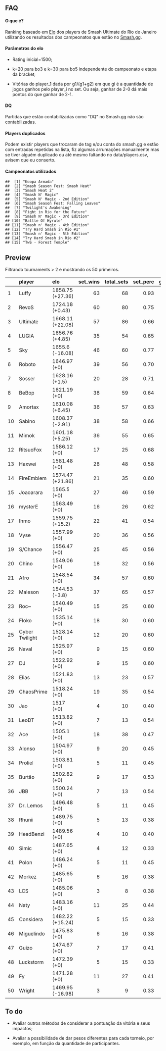 FAQ
---

#### O que é?

Ranking baseado em
[Elo](https://en.wikipedia.org/wiki/Elo_rating_system) dos players de
Smash Ultimate do Rio de Janeiro utilizando os resultados dos
campeonatos que estão no [Smash.gg](https://smash.gg/).

#### Parâmetros do elo

-   Rating inicial=1500;

-   k=20 para bo3 e k=30 para bo5 independente do campeonato e etapa da
    bracket;

-   Vitórias do player\_1 dada por g1/(g1+g2) em que gi é a quantidade
    de jogos ganhos pelo player\_i no set. Ou seja, ganhar de 2-0 dá
    mais pontos do que ganhar de 2-1.

#### DQ

Partidas que estão contabilizadas como "DQ" no Smash.gg não são
contabilizadas.

#### Players duplicados

Podem existir players que trocaram de tag e/ou conta do smash.gg e estão
com entradas repetidas na lista, fiz algumas arrumações manualmente mas
se tiver alguém duplicado ou até mesmo faltando no data/players.csv,
avisem que eu conserto.

#### Campeonatos utilizados

    ##  [1] "Koopa Armada"                     
    ##  [2] "Smash Season Fest: Smash Heat"    
    ##  [3] "Smash Heat 2"                     
    ##  [4] "Smash N' Magic"                   
    ##  [5] "Smash N' Magic - 2nd Edition"     
    ##  [6] "Smash Season Fest: Falling Leaves"
    ##  [7] "Twilight's Awakening"             
    ##  [8] "Fight in Rio for the Future"      
    ##  [9] "Smash N' Magic - 3rd Edition"     
    ## [10] "Battle Of Hyrule"                 
    ## [11] "Smash n' Magic - 4th Edition"     
    ## [12] "Try Hard Smash in Rio #1"         
    ## [13] "Smash n' Magic - 5th Edition"     
    ## [14] "Try Hard Smash in Rio #2"         
    ## [15] "TwS - Forest Temple"

Preview
-------

Filtrando tournaments &gt; 2 e mostrando os 50 primeiros.

<table style="width:100%;">
<colgroup>
<col width="3%" />
<col width="13%" />
<col width="15%" />
<col width="8%" />
<col width="10%" />
<col width="8%" />
<col width="9%" />
<col width="11%" />
<col width="9%" />
<col width="11%" />
</colgroup>
<thead>
<tr class="header">
<th align="left"></th>
<th align="left">player</th>
<th align="left">elo</th>
<th align="right">set_wins</th>
<th align="right">total_sets</th>
<th align="right">set_perc</th>
<th align="right">game_wins</th>
<th align="right">total_games</th>
<th align="right">game_perc</th>
<th align="right">tournaments</th>
</tr>
</thead>
<tbody>
<tr class="odd">
<td align="left">1</td>
<td align="left">Luffy</td>
<td align="left">1858.75 (+27.36)</td>
<td align="right">63</td>
<td align="right">68</td>
<td align="right">0.93</td>
<td align="right">163</td>
<td align="right">197</td>
<td align="right">0.83</td>
<td align="right">11</td>
</tr>
<tr class="even">
<td align="left">2</td>
<td align="left">RevoS</td>
<td align="left">1724.18 (+0.43)</td>
<td align="right">60</td>
<td align="right">80</td>
<td align="right">0.75</td>
<td align="right">160</td>
<td align="right">238</td>
<td align="right">0.67</td>
<td align="right">12</td>
</tr>
<tr class="odd">
<td align="left">3</td>
<td align="left">Ultimate</td>
<td align="left">1668.11 (+22.08)</td>
<td align="right">57</td>
<td align="right">86</td>
<td align="right">0.66</td>
<td align="right">148</td>
<td align="right">250</td>
<td align="right">0.59</td>
<td align="right">15</td>
</tr>
<tr class="even">
<td align="left">4</td>
<td align="left">LUGIA</td>
<td align="left">1656.76 (+4.85)</td>
<td align="right">35</td>
<td align="right">54</td>
<td align="right">0.65</td>
<td align="right">93</td>
<td align="right">152</td>
<td align="right">0.61</td>
<td align="right">10</td>
</tr>
<tr class="odd">
<td align="left">5</td>
<td align="left">Sky</td>
<td align="left">1655.6 (-16.08)</td>
<td align="right">46</td>
<td align="right">60</td>
<td align="right">0.77</td>
<td align="right">116</td>
<td align="right">172</td>
<td align="right">0.67</td>
<td align="right">10</td>
</tr>
<tr class="even">
<td align="left">6</td>
<td align="left">Roboto</td>
<td align="left">1646.97 (+0)</td>
<td align="right">39</td>
<td align="right">56</td>
<td align="right">0.70</td>
<td align="right">102</td>
<td align="right">155</td>
<td align="right">0.66</td>
<td align="right">9</td>
</tr>
<tr class="odd">
<td align="left">7</td>
<td align="left">Sosser</td>
<td align="left">1628.16 (+1.5)</td>
<td align="right">20</td>
<td align="right">28</td>
<td align="right">0.71</td>
<td align="right">52</td>
<td align="right">79</td>
<td align="right">0.66</td>
<td align="right">4</td>
</tr>
<tr class="even">
<td align="left">8</td>
<td align="left">BeBop</td>
<td align="left">1621.19 (+0)</td>
<td align="right">38</td>
<td align="right">59</td>
<td align="right">0.64</td>
<td align="right">93</td>
<td align="right">154</td>
<td align="right">0.60</td>
<td align="right">11</td>
</tr>
<tr class="odd">
<td align="left">9</td>
<td align="left">Amortax</td>
<td align="left">1610.08 (+6.45)</td>
<td align="right">36</td>
<td align="right">57</td>
<td align="right">0.63</td>
<td align="right">85</td>
<td align="right">147</td>
<td align="right">0.58</td>
<td align="right">11</td>
</tr>
<tr class="even">
<td align="left">10</td>
<td align="left">Sabino</td>
<td align="left">1608.37 (-2.91)</td>
<td align="right">38</td>
<td align="right">58</td>
<td align="right">0.66</td>
<td align="right">88</td>
<td align="right">151</td>
<td align="right">0.58</td>
<td align="right">10</td>
</tr>
<tr class="odd">
<td align="left">11</td>
<td align="left">Mimok</td>
<td align="left">1601.18 (+5.25)</td>
<td align="right">36</td>
<td align="right">55</td>
<td align="right">0.65</td>
<td align="right">87</td>
<td align="right">151</td>
<td align="right">0.58</td>
<td align="right">10</td>
</tr>
<tr class="even">
<td align="left">12</td>
<td align="left">RitsuoFox</td>
<td align="left">1586.12 (+0)</td>
<td align="right">17</td>
<td align="right">25</td>
<td align="right">0.68</td>
<td align="right">40</td>
<td align="right">64</td>
<td align="right">0.62</td>
<td align="right">4</td>
</tr>
<tr class="odd">
<td align="left">13</td>
<td align="left">Haxwei</td>
<td align="left">1581.48 (+0)</td>
<td align="right">28</td>
<td align="right">48</td>
<td align="right">0.58</td>
<td align="right">66</td>
<td align="right">112</td>
<td align="right">0.59</td>
<td align="right">10</td>
</tr>
<tr class="even">
<td align="left">14</td>
<td align="left">FireEmblem</td>
<td align="left">1574.47 (+21.86)</td>
<td align="right">21</td>
<td align="right">35</td>
<td align="right">0.60</td>
<td align="right">48</td>
<td align="right">88</td>
<td align="right">0.55</td>
<td align="right">7</td>
</tr>
<tr class="odd">
<td align="left">15</td>
<td align="left">Joaoarara</td>
<td align="left">1565.5 (+0)</td>
<td align="right">27</td>
<td align="right">46</td>
<td align="right">0.59</td>
<td align="right">60</td>
<td align="right">107</td>
<td align="right">0.56</td>
<td align="right">10</td>
</tr>
<tr class="even">
<td align="left">16</td>
<td align="left">mysterE</td>
<td align="left">1563.49 (+0)</td>
<td align="right">16</td>
<td align="right">26</td>
<td align="right">0.62</td>
<td align="right">41</td>
<td align="right">72</td>
<td align="right">0.57</td>
<td align="right">5</td>
</tr>
<tr class="odd">
<td align="left">17</td>
<td align="left">Ihmo</td>
<td align="left">1559.75 (+15.2)</td>
<td align="right">22</td>
<td align="right">41</td>
<td align="right">0.54</td>
<td align="right">52</td>
<td align="right">99</td>
<td align="right">0.53</td>
<td align="right">10</td>
</tr>
<tr class="even">
<td align="left">18</td>
<td align="left">Vyse</td>
<td align="left">1557.99 (+0)</td>
<td align="right">20</td>
<td align="right">36</td>
<td align="right">0.56</td>
<td align="right">48</td>
<td align="right">85</td>
<td align="right">0.56</td>
<td align="right">8</td>
</tr>
<tr class="odd">
<td align="left">19</td>
<td align="left">S/Chance</td>
<td align="left">1556.47 (+0)</td>
<td align="right">25</td>
<td align="right">45</td>
<td align="right">0.56</td>
<td align="right">61</td>
<td align="right">104</td>
<td align="right">0.59</td>
<td align="right">10</td>
</tr>
<tr class="even">
<td align="left">20</td>
<td align="left">Chino</td>
<td align="left">1549.06 (+0)</td>
<td align="right">18</td>
<td align="right">32</td>
<td align="right">0.56</td>
<td align="right">42</td>
<td align="right">78</td>
<td align="right">0.54</td>
<td align="right">7</td>
</tr>
<tr class="odd">
<td align="left">21</td>
<td align="left">Afro</td>
<td align="left">1548.54 (+0)</td>
<td align="right">34</td>
<td align="right">57</td>
<td align="right">0.60</td>
<td align="right">79</td>
<td align="right">140</td>
<td align="right">0.56</td>
<td align="right">12</td>
</tr>
<tr class="even">
<td align="left">22</td>
<td align="left">Maleson</td>
<td align="left">1544.53 (-3.8)</td>
<td align="right">37</td>
<td align="right">65</td>
<td align="right">0.57</td>
<td align="right">85</td>
<td align="right">153</td>
<td align="right">0.56</td>
<td align="right">14</td>
</tr>
<tr class="odd">
<td align="left">23</td>
<td align="left">Roc~</td>
<td align="left">1540.49 (+0)</td>
<td align="right">15</td>
<td align="right">25</td>
<td align="right">0.60</td>
<td align="right">36</td>
<td align="right">65</td>
<td align="right">0.55</td>
<td align="right">5</td>
</tr>
<tr class="even">
<td align="left">24</td>
<td align="left">Floko</td>
<td align="left">1535.14 (+0)</td>
<td align="right">18</td>
<td align="right">30</td>
<td align="right">0.60</td>
<td align="right">39</td>
<td align="right">72</td>
<td align="right">0.54</td>
<td align="right">7</td>
</tr>
<tr class="odd">
<td align="left">25</td>
<td align="left">Cyber Twilight</td>
<td align="left">1528.14 (+0)</td>
<td align="right">12</td>
<td align="right">20</td>
<td align="right">0.60</td>
<td align="right">27</td>
<td align="right">50</td>
<td align="right">0.54</td>
<td align="right">4</td>
</tr>
<tr class="even">
<td align="left">26</td>
<td align="left">Naval</td>
<td align="left">1525.97 (+0)</td>
<td align="right">9</td>
<td align="right">15</td>
<td align="right">0.60</td>
<td align="right">21</td>
<td align="right">37</td>
<td align="right">0.57</td>
<td align="right">3</td>
</tr>
<tr class="odd">
<td align="left">27</td>
<td align="left">DJ</td>
<td align="left">1522.92 (+0)</td>
<td align="right">9</td>
<td align="right">15</td>
<td align="right">0.60</td>
<td align="right">19</td>
<td align="right">34</td>
<td align="right">0.56</td>
<td align="right">3</td>
</tr>
<tr class="even">
<td align="left">28</td>
<td align="left">Elias</td>
<td align="left">1521.83 (+0)</td>
<td align="right">13</td>
<td align="right">23</td>
<td align="right">0.57</td>
<td align="right">28</td>
<td align="right">54</td>
<td align="right">0.52</td>
<td align="right">5</td>
</tr>
<tr class="odd">
<td align="left">29</td>
<td align="left">ChaosPrime</td>
<td align="left">1518.24 (+0)</td>
<td align="right">19</td>
<td align="right">35</td>
<td align="right">0.54</td>
<td align="right">42</td>
<td align="right">80</td>
<td align="right">0.52</td>
<td align="right">8</td>
</tr>
<tr class="even">
<td align="left">30</td>
<td align="left">Jao</td>
<td align="left">1517 (+0)</td>
<td align="right">4</td>
<td align="right">10</td>
<td align="right">0.40</td>
<td align="right">14</td>
<td align="right">26</td>
<td align="right">0.54</td>
<td align="right">3</td>
</tr>
<tr class="odd">
<td align="left">31</td>
<td align="left">LeoDT</td>
<td align="left">1513.82 (+0)</td>
<td align="right">7</td>
<td align="right">13</td>
<td align="right">0.54</td>
<td align="right">16</td>
<td align="right">30</td>
<td align="right">0.53</td>
<td align="right">3</td>
</tr>
<tr class="even">
<td align="left">32</td>
<td align="left">Ace</td>
<td align="left">1505.1 (+0)</td>
<td align="right">18</td>
<td align="right">38</td>
<td align="right">0.47</td>
<td align="right">42</td>
<td align="right">84</td>
<td align="right">0.50</td>
<td align="right">10</td>
</tr>
<tr class="odd">
<td align="left">33</td>
<td align="left">Alonso</td>
<td align="left">1504.97 (+0)</td>
<td align="right">9</td>
<td align="right">20</td>
<td align="right">0.45</td>
<td align="right">21</td>
<td align="right">43</td>
<td align="right">0.49</td>
<td align="right">6</td>
</tr>
<tr class="even">
<td align="left">34</td>
<td align="left">Proliel</td>
<td align="left">1503.81 (+0)</td>
<td align="right">5</td>
<td align="right">11</td>
<td align="right">0.45</td>
<td align="right">12</td>
<td align="right">26</td>
<td align="right">0.46</td>
<td align="right">3</td>
</tr>
<tr class="odd">
<td align="left">35</td>
<td align="left">Burtão</td>
<td align="left">1502.82 (+0)</td>
<td align="right">9</td>
<td align="right">17</td>
<td align="right">0.53</td>
<td align="right">20</td>
<td align="right">38</td>
<td align="right">0.53</td>
<td align="right">4</td>
</tr>
<tr class="even">
<td align="left">36</td>
<td align="left">JBB</td>
<td align="left">1500.24 (+0)</td>
<td align="right">7</td>
<td align="right">13</td>
<td align="right">0.54</td>
<td align="right">15</td>
<td align="right">29</td>
<td align="right">0.52</td>
<td align="right">3</td>
</tr>
<tr class="odd">
<td align="left">37</td>
<td align="left">Dr. Lemos</td>
<td align="left">1496.48 (+0)</td>
<td align="right">5</td>
<td align="right">11</td>
<td align="right">0.45</td>
<td align="right">12</td>
<td align="right">27</td>
<td align="right">0.44</td>
<td align="right">3</td>
</tr>
<tr class="even">
<td align="left">38</td>
<td align="left">Rhunii</td>
<td align="left">1489.75 (+0)</td>
<td align="right">5</td>
<td align="right">13</td>
<td align="right">0.38</td>
<td align="right">13</td>
<td align="right">29</td>
<td align="right">0.45</td>
<td align="right">4</td>
</tr>
<tr class="odd">
<td align="left">39</td>
<td align="left">HeadBenzi</td>
<td align="left">1489.56 (+0)</td>
<td align="right">4</td>
<td align="right">10</td>
<td align="right">0.40</td>
<td align="right">9</td>
<td align="right">21</td>
<td align="right">0.43</td>
<td align="right">3</td>
</tr>
<tr class="even">
<td align="left">40</td>
<td align="left">Simic</td>
<td align="left">1487.65 (+0)</td>
<td align="right">4</td>
<td align="right">12</td>
<td align="right">0.33</td>
<td align="right">10</td>
<td align="right">26</td>
<td align="right">0.38</td>
<td align="right">4</td>
</tr>
<tr class="odd">
<td align="left">41</td>
<td align="left">Polon</td>
<td align="left">1486.24 (+0)</td>
<td align="right">5</td>
<td align="right">11</td>
<td align="right">0.45</td>
<td align="right">11</td>
<td align="right">25</td>
<td align="right">0.44</td>
<td align="right">3</td>
</tr>
<tr class="even">
<td align="left">42</td>
<td align="left">Morkez</td>
<td align="left">1485.65 (+0)</td>
<td align="right">6</td>
<td align="right">16</td>
<td align="right">0.38</td>
<td align="right">16</td>
<td align="right">37</td>
<td align="right">0.43</td>
<td align="right">5</td>
</tr>
<tr class="odd">
<td align="left">43</td>
<td align="left">LCS</td>
<td align="left">1485.06 (+0)</td>
<td align="right">3</td>
<td align="right">8</td>
<td align="right">0.38</td>
<td align="right">8</td>
<td align="right">20</td>
<td align="right">0.40</td>
<td align="right">3</td>
</tr>
<tr class="even">
<td align="left">44</td>
<td align="left">Naty</td>
<td align="left">1483.16 (+0)</td>
<td align="right">11</td>
<td align="right">25</td>
<td align="right">0.44</td>
<td align="right">24</td>
<td align="right">54</td>
<td align="right">0.44</td>
<td align="right">7</td>
</tr>
<tr class="odd">
<td align="left">45</td>
<td align="left">Considera</td>
<td align="left">1482.22 (+15.24)</td>
<td align="right">5</td>
<td align="right">15</td>
<td align="right">0.33</td>
<td align="right">13</td>
<td align="right">33</td>
<td align="right">0.39</td>
<td align="right">5</td>
</tr>
<tr class="even">
<td align="left">46</td>
<td align="left">Miguelindo</td>
<td align="left">1475.83 (+0)</td>
<td align="right">6</td>
<td align="right">16</td>
<td align="right">0.38</td>
<td align="right">13</td>
<td align="right">33</td>
<td align="right">0.39</td>
<td align="right">5</td>
</tr>
<tr class="odd">
<td align="left">47</td>
<td align="left">Guizo</td>
<td align="left">1474.67 (+0)</td>
<td align="right">7</td>
<td align="right">17</td>
<td align="right">0.41</td>
<td align="right">15</td>
<td align="right">37</td>
<td align="right">0.41</td>
<td align="right">5</td>
</tr>
<tr class="even">
<td align="left">48</td>
<td align="left">Luckstorm</td>
<td align="left">1472.39 (+0)</td>
<td align="right">5</td>
<td align="right">15</td>
<td align="right">0.33</td>
<td align="right">11</td>
<td align="right">31</td>
<td align="right">0.35</td>
<td align="right">5</td>
</tr>
<tr class="odd">
<td align="left">49</td>
<td align="left">Fy</td>
<td align="left">1471.28 (+0)</td>
<td align="right">11</td>
<td align="right">27</td>
<td align="right">0.41</td>
<td align="right">24</td>
<td align="right">59</td>
<td align="right">0.41</td>
<td align="right">8</td>
</tr>
<tr class="even">
<td align="left">50</td>
<td align="left">Wright</td>
<td align="left">1469.95 (-16.98)</td>
<td align="right">3</td>
<td align="right">9</td>
<td align="right">0.33</td>
<td align="right">7</td>
<td align="right">20</td>
<td align="right">0.35</td>
<td align="right">3</td>
</tr>
</tbody>
</table>

To do
-----

-   Avaliar outros métodos de considerar a pontuação da vitória e seus
    impactos;

-   Avaliar a possibilidade de dar pesos diferentes para cada torneio,
    por exemplo, em função da quantidade de participantes.
